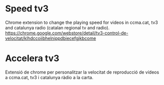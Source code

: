 # Speed tv3
Chrome extension to change the playing speed for videos in ccma.cat, tv3 and catalunya radio (catalan regional tv and radio).
https://chrome.google.com/webstore/detail/tv3-control-de-velocitat/klhdccoiibhelnippdbiecefgjkbcome

# Accelera tv3
Extensió de chrome per personalitzar la velocitat de reproducció de vídeos a ccma.cat, tv3 i catalunya ràdio a la carta.
